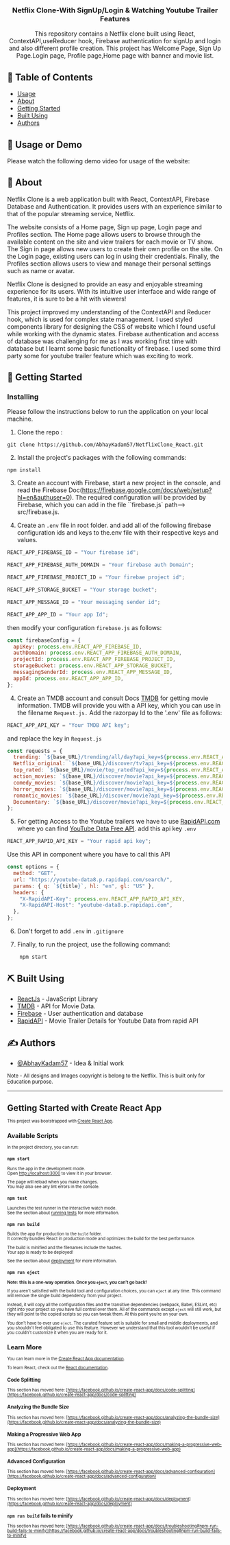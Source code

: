 <h3 align="center">Netflix Clone-With SignUp/Login & Watching Youtube Trailer Features</h3>

<p align="center">This repository contains a Netflix clone built using React, ContextAPI,useReducer hook, Firebase authentication for signUp and login and also different profile creation. This project has Welcome Page, Sign Up Page.Login page, Profile page,Home page with banner and movie list.</p>

## 📝 Table of Contents

- [Usage](#usage)
- [About](#about)
- [Getting Started](#getting_started)
- [Built Using](#built_using)
- [Authors](#authors)

## 🎈 Usage or Demo <a name="usage"></a>

Please watch the following demo video for usage of the website:

## 🧐 About <a name = "about"></a>

Netflix Clone is a web application built with React, ContextAPI, Firebase Database and Authentication. It provides users with an experience similar to that of the popular streaming service, Netflix.

The website consists of a Home page, Sign up page, Login page and Profiles section. The Home page allows users to browse through the available content on the site and view trailers for each movie or TV show. The Sign in page allows new users to create their own profile on the site. On the Login page, existing users can log in using their credentials. Finally, the Profiles section allows users to view and manage their personal settings such as name or avatar.

Netflix Clone is designed to provide an easy and enjoyable streaming experience for its users. With its intuitive user interface and wide range of features, it is sure to be a hit with viewers!

This project improved my understanding of the ContextAPI and Reducer hook, which is used for complex state management. I used styled components library for designing the CSS of website which I found useful while working with the dynamic states. Firebase authentication and access of database was challenging for me as I was working first time with database but I learnt some basic functionality of firebase. I used some third party some for youtube trailer feature which was exciting to work.

## 🏁 Getting Started <a name = "getting_started"></a>

### Installing

Please follow the instructions below to run the application on your local machine.

1. Clone the repo :

```
git clone https://github.com/AbhayKadam57/NetflixClone_React.git
```

2. Install the project's packages with the following commands:

```
npm install
```

3. Create an account with Firebase, start a new project in the console, and read the Firebase Doc(https://firebase.google.com/docs/web/setup?hl=en&authuser=0). The required configuration will be provided by Firebase, which you can add in the file ``firebase.js` path--> src/firebase.js.

4. Create an `.env` file in root folder. and add all of the following firebase configuration ids and keys to the.env file with their respective keys and values.

```javascript
REACT_APP_FIREBASE_ID = "Your firebase id";

REACT_APP_FIREBASE_AUTH_DOMAIN = "Your firebase auth Domain";

REACT_APP_FIREBASE_PROJECT_ID = "Your firebae project id";

REACT_APP_STORAGE_BUCKET = "Your storage bucket";

REACT_APP_MESSAGE_ID = "Your messaging sender id";

REACT_APP_APP_ID = "Your app Id";
```

then modify your configuration `firebase.js` as follows:

```javascript
const firebaseConfig = {
  apiKey: process.env.REACT_APP_FIREBASE_ID,
  authDomain: process.env.REACT_APP_FIREBASE_AUTH_DOMAIN,
  projectId: process.env.REACT_APP_FIREBASE_PROJECT_ID,
  storageBucket: process.env.REACT_APP_STORAGE_BUCKET,
  messagingSenderId: process.env.REACT_APP_MESSAGE_ID,
  appId: process.env.REACT_APP_APP_ID,
};
```

4. Create an TMDB account and consult Docs [TMDB](https://developers.themoviedb.org/3/getting-started/introduction) for getting movie information. TMDB will provide you with a API key, which you can use in the filename `Request.js.` Add the razorpay Id to the '.env' file as follows:

```javascript
REACT_APP_API_KEY = "Your TMDB API key";
```

and replace the key in `Request.js`

```javascript
const requests = {
  trending: `${base_URL}/trending/all/day?api_key=${process.env.REACT_APP_API_KEY}`,
  Netflix_original: `${base_URL}/discover/tv?api_key=${process.env.REACT_APP_API_KEY}&with_networks=213`,
  top_rated: `${base_URL}/movie/top_rated?api_key=${process.env.REACT_APP_API_KEY}&page=1`,
  action_movies: `${base_URL}/discover/movie?api_key=${process.env.REACT_APP_API_KEY}&with_genres=28`,
  comedy_movies: `${base_URL}/discover/movie?api_key=${process.env.REACT_APP_API_KEY}&with_genres=35`,
  horror_movies: `${base_URL}/discover/movie?api_key=${process.env.REACT_APP_API_KEY}&with_genres=27`,
  romantic_movies: `${base_URL}/discover/movie?api_key=${process.env.REACT_APP_API_KEY}&with_genres=10749`,
  Documentary: `${base_URL}/discover/movie?api_key=${process.env.REACT_APP_API_KEY}&with_genres=99`,
};
```

5. For getting Access to the Youtube trailers we have to use [RapidAPI.com](https://rapidapi.com/hub) where yo can find [YouTube Data Free API](https://rapidapi.com/herosAPI/api/youtube-data8). add this api key `.env`

```javascript
REACT_APP_RAPID_API_KEY = "Your rapid api key";
```

Use this API in component where you have to call this API

```javascript
const options = {
  method: "GET",
  url: "https://youtube-data8.p.rapidapi.com/search/",
  params: { q: `${title}`, hl: "en", gl: "US" },
  headers: {
    "X-RapidAPI-Key": process.env.REACT_APP_RAPID_API_KEY,
    "X-RapidAPI-Host": "youtube-data8.p.rapidapi.com",
  },
};
```

6. Don't forget to add `.env` in `.gitignore`

7. Finally, to run the project, use the following command:

```
    npm start
```

## ⛏️ Built Using <a name = "built_using"></a>

- [ReactJs](https://beta.reactjs.org/) - JavaScript Library
- [TMDB](https://developers.themoviedb.org/3/getting-started/introduction) - API for Movie Data.
- [Firebase](https://console.firebase.google.com/) - User authentication and database
- [RapidAPI](https://rapidapi.com/herosAPI/api/youtube-data8) - Movie Trailer Details for Youtube Data from rapid API

## ✍️ Authors <a name = "authors"></a>

- [@AbhayKadam57](https://github.com/AbhayKadam57) - Idea & Initial work

<small>Note - All designs and Images copyright is belong to the Netflix. This is built only for Education purpose.<small>

<hr/>

# Getting Started with Create React App

This project was bootstrapped with [Create React App](https://github.com/facebook/create-react-app).

## Available Scripts

In the project directory, you can run:

### `npm start`

Runs the app in the development mode.\
Open [http://localhost:3000](http://localhost:3000) to view it in your browser.

The page will reload when you make changes.\
You may also see any lint errors in the console.

### `npm test`

Launches the test runner in the interactive watch mode.\
See the section about [running tests](https://facebook.github.io/create-react-app/docs/running-tests) for more information.

### `npm run build`

Builds the app for production to the `build` folder.\
It correctly bundles React in production mode and optimizes the build for the best performance.

The build is minified and the filenames include the hashes.\
Your app is ready to be deployed!

See the section about [deployment](https://facebook.github.io/create-react-app/docs/deployment) for more information.

### `npm run eject`

**Note: this is a one-way operation. Once you `eject`, you can't go back!**

If you aren't satisfied with the build tool and configuration choices, you can `eject` at any time. This command will remove the single build dependency from your project.

Instead, it will copy all the configuration files and the transitive dependencies (webpack, Babel, ESLint, etc) right into your project so you have full control over them. All of the commands except `eject` will still work, but they will point to the copied scripts so you can tweak them. At this point you're on your own.

You don't have to ever use `eject`. The curated feature set is suitable for small and middle deployments, and you shouldn't feel obligated to use this feature. However we understand that this tool wouldn't be useful if you couldn't customize it when you are ready for it.

## Learn More

You can learn more in the [Create React App documentation](https://facebook.github.io/create-react-app/docs/getting-started).

To learn React, check out the [React documentation](https://reactjs.org/).

### Code Splitting

This section has moved here: [https://facebook.github.io/create-react-app/docs/code-splitting](https://facebook.github.io/create-react-app/docs/code-splitting)

### Analyzing the Bundle Size

This section has moved here: [https://facebook.github.io/create-react-app/docs/analyzing-the-bundle-size](https://facebook.github.io/create-react-app/docs/analyzing-the-bundle-size)

### Making a Progressive Web App

This section has moved here: [https://facebook.github.io/create-react-app/docs/making-a-progressive-web-app](https://facebook.github.io/create-react-app/docs/making-a-progressive-web-app)

### Advanced Configuration

This section has moved here: [https://facebook.github.io/create-react-app/docs/advanced-configuration](https://facebook.github.io/create-react-app/docs/advanced-configuration)

### Deployment

This section has moved here: [https://facebook.github.io/create-react-app/docs/deployment](https://facebook.github.io/create-react-app/docs/deployment)

### `npm run build` fails to minify

This section has moved here: [https://facebook.github.io/create-react-app/docs/troubleshooting#npm-run-build-fails-to-minify](https://facebook.github.io/create-react-app/docs/troubleshooting#npm-run-build-fails-to-minify)
